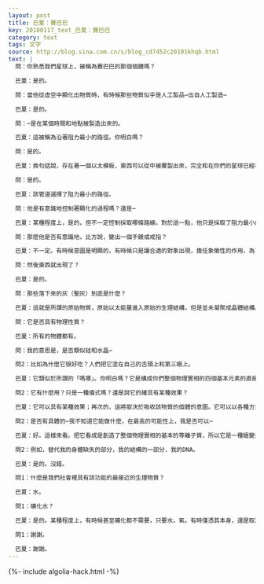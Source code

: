 ```yaml
---
layout: post
title: 巴夏：賽巴巴
key: 20180117_text_巴夏：賽巴巴
category: text
tags: 文字
source: http://blog.sina.com.cn/s/blog_cd7452c20101khqb.html
text: |
  問：你熟悉我們星球上，被稱為賽巴巴的那個個體嗎？

  巴夏：是的。

  問：當他從虛空中顯化出物質時，有時候那些物質似乎是人工製品⋯出自人工製造⋯

  巴夏：是的。

  問：⋯是在某個時間和地點被製造出來的。

  巴夏：這被稱為沿著阻力最小的路徑。你明白嗎？

  問：是的。

  巴夏：換句話說，存在著一個以太模板，東西可以從中被覆製出來，完全和在你們的星球已經被製造出來的一模一樣，因為它們始自於以太模板。以太模板可以被用於遠距傳送已經在你們星球上製造出來的對象。因此，有關於這個特定個體的多種效果都有發生。有時候是人工製品的複製，有時候是已經生產出來的對象的遠距傳輸。有時候是從原始以太模板狀態創造出來的，這取決於該個體的意圖。各種各樣的效果都有發生，以便在特定時間特定地點創造出這些特定的對象。明白嗎？

  問：是的。

  巴夏：該管道選擇了阻力最小的路徑。

  問：他是有意識地控制著顯化的過程嗎？還是⋯

  巴夏：某種程度上，是的，但不一定控制採取哪條路線。對於這一點，他只是採取了阻力最小的路徑。

  問：那麼他是否有意識地，比方說，變出一個手錶或戒指？

  巴夏：不一定。有時候意圖是明顯的，有時候只是讓合適的對象出現，擔任象徵性的作用，為了所有有關個體的最佳益處。

  問：然後東西就出現了？

  巴夏：是的。

  問：那些落下來的灰（聖灰）到底是什麼？

  巴夏：這就是所謂的原始物質，原始以太能量進入原始的生理結構，但是並未凝聚成晶體結構。這或許可以被簡稱為背景物質。某種程度上，在過去它被稱為「靈質」，但在你所說的情況下，它的形態看起來像是灰。實際上是原始的以太形態。

  問：它是否具有物理性質？

  巴夏：所有的物體都有。

  問：我的意思是，是否類似硅和水晶⋯

  問2：比如為什麼它很好吃？人們把它塗在自己的舌頭上和第三眼上。

  巴夏：它類似於所謂的「嗎哪」。你明白嗎？它是構成你們整個物理實相的四個基本元素的直接以太氣。明白嗎？碳，氮和氧，再加上，有時候也有氫，有時還有微量的硅元素。

  問2：它有什麼用？只是一種儀式嗎？還是說它的確具有某種效果？

  巴夏：它可以具有某種效果；再次的，這將取決於吸收該物質的個體的意圖。它可以以各種方式被利用。具有更高振動性質的對象可以允許一個完全的能量轉移發生，這將極大地為他們充能。另一些人可能會發現它可以作為一個特別的非常具體的專注焦點，或者還有人可能發現什麼效果都沒有。這取決於接收者個人的狀態，也同樣取決於該物質的狀態和創造它的個體的狀態。

  問2：是否有具體的⋯我不知道它能做什麼，在最高的可能性上，我是否可以⋯

  巴夏：好。這樣來看。把它看成是創造了整個物理實相的基本的等離子質，所以它是一種嬗變元素，因此，當它被吃下去的時候它會轉變成任何需要的對象，無論需要它替代的是什麼，無論缺少的是什麼，它都會填補上。

  問2：例如，替代我的身體缺失的部分，我的結構的一部分，我的DNA。

  巴夏：是的。沒錯。

  問1：什麼是我們社會裡具有該功能的最接近的生理物質？

  巴夏：水。

  問1：礦化水？

  巴夏：是的。某種程度上，有時候甚至礦化都不需要，只要水，氧。有時僅憑其本身，還是取決於其狀態，但基本上是水就行。有時含有某些有機硅。

  問1：謝謝。

  巴夏：謝謝。
---
```


{%- include algolia-hack.html -%}
